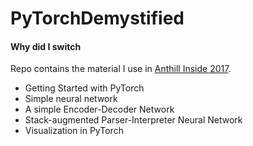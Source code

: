 # PyTorchDemystified
#### Why did I switch

Repo contains the material I use in [Anthill Inside 2017](https://anthillinside.talkfunnel.com/2017/).
- Getting Started with PyTorch
- Simple neural network
- A simple Encoder-Decoder Network
- Stack-augmented Parser-Interpreter Neural Network
- Visualization in PyTorch
